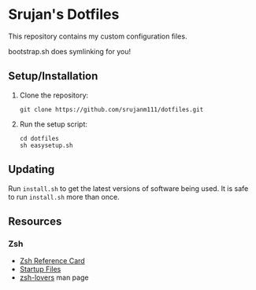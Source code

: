 # Srujan's Dotfiles

This repository contains my custom configuration files.

bootstrap.sh does symlinking for you!

## Setup/Installation

01. Clone the repository:

    ```console
    git clone https://github.com/srujanm111/dotfiles.git
    ```

02. Run the setup script:

    ```console
    cd dotfiles
    sh easysetup.sh
    ```

## Updating

Run `install.sh` to get the latest versions of software being used. It is safe to run `install.sh` more than once.

## Resources

### Zsh
 - [Zsh Reference Card](http://www.bash2zsh.com/zsh_refcard/refcard.pdf)
 - [Startup Files](https://zsh.sourceforge.io/Intro/intro_3.html)
 - [zsh-lovers](https://grml.org/zsh/zsh-lovers.html) man page
